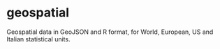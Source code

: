 # geospatial
Geospatial data in GeoJSON and R format, for World, European, US and Italian statistical units.
